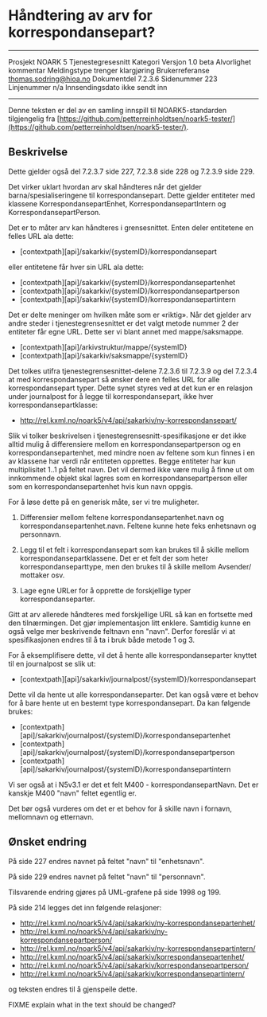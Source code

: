 Håndtering av arv for korrespondansepart?
=========================================

 ------------------  ---------------------------------
   Prosjekt NOARK 5  Tjenestegresesnitt
           Kategori  Versjon 1.0 beta
        Alvorlighet  kommentar
       Meldingstype  trenger klargjøring
    Brukerreferanse  thomas.sodring@hioa.no
        Dokumentdel  7.2.3.6
         Sidenummer  223
        Linjenummer  n/a
    Innsendingsdato  ikke sendt inn
 ------------------  ---------------------------------

Denne teksten er del av en samling innspill til NOARK5-standarden
tilgjengelig fra [https://github.com/petterreinholdtsen/noark5-tester/](https://github.com/petterreinholdtsen/noark5-tester/).

Beskrivelse
-----------

Dette gjelder også del 7.2.3.7 side 227, 7.2.3.8 side 228 og 7.2.3.9
side 229.

Det virker uklart hvordan arv skal håndteres når det gjelder
barna/spesialiseringene til korrespondansepart.  Dette gjelder
entiteter med klassene KorrespondansepartEnhet,
KorrespondansepartIntern og KorrespondansepartPerson.

Det er to måter arv kan håndteres i grensesnittet. Enten deler
entitetene en felles URL ala dette:

 * [contextpath][api]/sakarkiv/{systemID}/korrespondansepart

eller entitetene får hver sin URL ala dette:

 * [contextpath][api]/sakarkiv/{systemID}/korrespondansepartenhet
 * [contextpath][api]/sakarkiv/{systemID}/korrespondansepartperson
 * [contextpath][api]/sakarkiv/{systemID}/korrespondansepartintern

Det er delte meninger om hvilken måte som er «riktig».  Når det
gjelder arv andre steder i tjenestegrensesnittet er det valgt metode
nummer 2 der entiteter får egne URL.  Dette ser vi blant annet med
mappe/saksmappe.

 * [contextpath][api]/arkivstruktur/mappe/{systemID}
 * [contextpath][api]/sakarkiv/saksmappe/{systemID}

Det tolkes utifra tjenestegrensesnittet-delene 7.2.3.6 til 7.2.3.9 og
del 7.2.3.4 at med korrespondansepart så ønsker dere en felles URL for
alle korrespondansepart typer. Dette synet styres ved at det kun er en
relasjon under journalpost for å legge til korrespondansepart, ikke
hver korrespondansepartklasse:

 * http://rel.kxml.no/noark5/v4/api/sakarkiv/ny-korrespondansepart/

Slik vi tolker beskrivelsen i tjenestegrensesnitt-spesifikasjone er
det ikke alltid mulig å differensiere mellom en
korrespondansepartperson og en korrespondansepartenhet, med mindre
noen av feltene som kun finnes i en av klassene har verdi når
entiteten opprettes.  Begge entiteter har kun multiplisitet 1..1 på
feltet navn.  Det vil dermed ikke være mulig å finne ut om innkommende
objekt skal lagres som en korrespondansepartperson eller som en
korrespondansepartenhet hvis kun navn oppgis.

For å løse dette på en generisk måte, ser vi tre muligheter.

1. Differensier mellom feltene korrespondansepartenhet.navn og
   korrespondansepartenhet.navn. Feltene kunne hete feks enhetsnavn og
   personnavn.

2. Legg til et felt i korrespondansepart som kan brukes til å skille
   mellom korrespondansepartklassene. Det er et felt der som heter
   korrespondanseparttype, men den brukes til å skille mellom
   Avsender/ mottaker osv.

3. Lage egne URLer for å opprette de forskjellige typer
   korrespondanseparter.

Gitt at arv allerede håndteres med forskjellige URL så kan en
fortsette med den tilnærmingen. Det gjør implementasjon litt enklere.
Samtidig kunne en også velge mer beskrivende feltnavn enn "navn".
Derfor foreslår vi at spesifikasjonen endres til å ta i bruk både
metode 1 og 3.

For å eksemplifisere dette, vil det å hente alle korrespondanseparter knyttet
til en journalpost se slik ut:

 * [contextpath][api]/sakarkiv/journalpost/{systemID}/korrespondansepart

Dette vil da hente ut alle korrespondanseparter. Det kan også være et
behov for å bare hente ut en bestemt type korrespondansepart. Da kan
følgende brukes:

 * [contextpath][api]/sakarkiv/journalpost/{systemID}/korrespondansepartenhet
 * [contextpath][api]/sakarkiv/journalpost/{systemID}/korrespondansepartperson
 * [contextpath][api]/sakarkiv/journalpost/{systemID}/korrespondansepartintern

Vi ser også at i N5v3.1 er det et felt M400 - korrespondansepartNavn.
Det er kanskje M400 "navn" feltet egentlig er.

Det bør også vurderes om det er et behov for å skille navn i fornavn,
mellomnavn og etternavn.

Ønsket endring
--------------

På side 227 endres navnet på feltet "navn" til "enhetsnavn".

På side 229 endres navnet på feltet "navn" til "personnavn".

Tilsvarende endring gjøres på UML-grafene på side 1998 og 199.

På side 214 legges det inn følgende relasjoner:

 * http://rel.kxml.no/noark5/v4/api/sakarkiv/ny-korrespondansepartenhet/
 * http://rel.kxml.no/noark5/v4/api/sakarkiv/ny-korrespondansepartperson/
 * http://rel.kxml.no/noark5/v4/api/sakarkiv/ny-korrespondansepartintern/
 * http://rel.kxml.no/noark5/v4/api/sakarkiv/korrespondansepartenhet/
 * http://rel.kxml.no/noark5/v4/api/sakarkiv/korrespondansepartperson/
 * http://rel.kxml.no/noark5/v4/api/sakarkiv/korrespondansepartintern/

og teksten endres til å gjenspeile dette.

FIXME explain what in the text should be changed?
